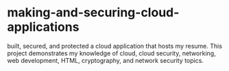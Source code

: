 # making-and-securing-cloud-applications
built, secured, and protected a cloud application that hosts my resume. This project demonstrates my knowledge of cloud, cloud security, networking, web development, HTML, cryptography, and network security topics.
